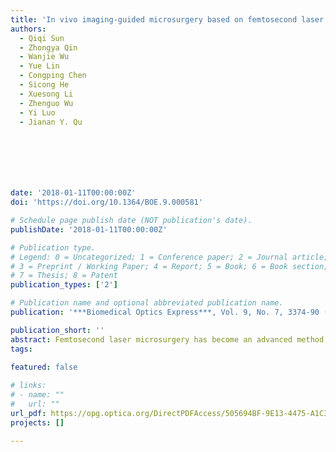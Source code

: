 ```yaml
---
title: 'In vivo imaging-guided microsurgery based on femtosecond laser produced new fluorescent compounds in biological tissues'
authors:
  - Qiqi Sun
  - Zhongya Qin
  - Wanjie Wu
  - Yue Lin
  - Congping Chen
  - Sicong He
  - Xuesong Li
  - Zhenguo Wu
  - Yi Luo
  - Jianan Y. Qu
  






date: '2018-01-11T00:00:00Z'
doi: 'https://doi.org/10.1364/BOE.9.000581'

# Schedule page publish date (NOT publication's date).
publishDate: '2018-01-11T00:00:00Z'

# Publication type.
# Legend: 0 = Uncategorized; 1 = Conference paper; 2 = Journal article;
# 3 = Preprint / Working Paper; 4 = Report; 5 = Book; 6 = Book section;
# 7 = Thesis; 8 = Patent
publication_types: ['2']

# Publication name and optional abbreviated publication name.
publication: '***Biomedical Optics Express***, Vol. 9, No. 7, 3374-90 (2018)'

publication_short: ''
abstract: Femtosecond laser microsurgery has become an advanced method for clinical procedures and biological research. The tissue treated by femtosecond laser can become highly fluorescent, indicating the formation of new fluorescent compounds that can naturally label the treated tissue site. We systematically characterized the fluorescence signals produced by femtosecond laser ablation in biological tissues in vivo. Our findings showed that they possess unique fluorescence properties and can be clearly differentiated from endogenous signals and major fluorescent proteins. We further demonstrated that the new fluorescent compounds can be used as in vivo labelling agent for biological imaging and guided laser microsurgery.
tags:
  
featured: false

# links:
# - name: ""
#   url: ""
url_pdf: https://opg.optica.org/DirectPDFAccess/505694BF-9E13-4475-A1C386B157481FBF_380746/boe-9-2-581.pdf?da=1&id=380746&seq=0&mobile=no
projects: []

---
```





